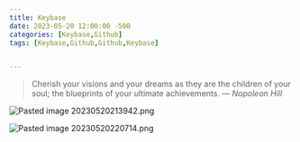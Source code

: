 ```yaml
---
title: Keybase
date: 2023-05-20 12:00:00 -500
categories: [Keybase,Github]
tags: [Keybase,Github,Github,Keybase]


---
```


> Cherish your visions and your dreams as they are the children of your soul; the blueprints of your ultimate achievements.
> — <cite>Napoleon Hill</cite>


![Pasted image 20230520213942.png](https://raw.githubusercontent.com/Xp101T7/Xp101T7.github.io/main/images/Pasted%20image%2020230520213942.png)

![Pasted image 20230520220714.png](https://raw.githubusercontent.com/Xp101T7/Xp101T7.github.io/main/images/Pasted%20image%2020230520220714.png)




